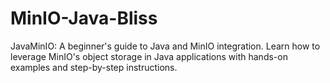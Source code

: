 # MinIO-Java-Bliss
JavaMinIO: A beginner's guide to Java and MinIO integration. Learn how to leverage MinIO's object storage in Java applications with hands-on examples and step-by-step instructions.
